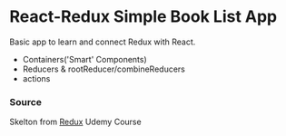 # React-Redux Simple Book List App

Basic app to learn and connect Redux with React.
- Containers('Smart' Components)
- Reducers & rootReducer/combineReducers
- actions



### Source
Skelton from [Redux](https://www.udemy.com/react-redux/) Udemy Course
